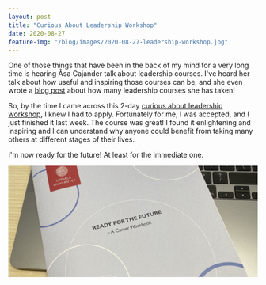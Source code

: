 ```yaml
---
layout: post
title: "Curious About Leadership Workshop"
date: 2020-08-27
feature-img: "/blog/images/2020-08-27-leadership-workshop.jpg"
---
```


One of those things that have been in the back of my mind for a very
long time is hearing Åsa Cajander talk about leadership courses.  I've
heard her talk about how useful and inspiring those courses can be, and
she even wrote a [blog post](https://www.asacajander.se/2019/06/05/celebrating-finishing-my-10th-leadership-course/) about how many leadership courses she has taken!

So, by the time I came across this 2-day [curious about leadership workshop](https://mp.uu.se/en/web/info/anstallning/kompetensutveckling/akademisktledarskap/nyfiken-pa-ledarskap), I knew I
had to apply.  Fortunately for me, I was accepted, and I just finished it last week.
The course was great! I found it enlightening and inspiring and I can
understand why anyone could benefit from taking many others at
different stages of their lives.

I'm now ready for the future! At least for the immediate one.

<img src="/blog/images/2020-08-27-leadership-workshop.jpg" width="600">



